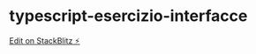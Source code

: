 # typescript-esercizio-interfacce

[Edit on StackBlitz ⚡️](https://stackblitz.com/edit/typescript-esercizio-interfacce)